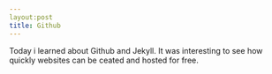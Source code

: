 ```yaml
---
layout:post
title: Github
---
```


Today i learned about Github and Jekyll. It was interesting to see how quickly websites can be ceated and hosted for free.
